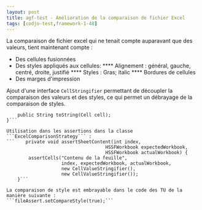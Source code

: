 ```yaml
---
layout: post
title: agf-test - Amélioration de la comparaison de fichier Excel
tags: [codjo-test,framework-1-48]
---
```

La comparaison de fichier excel qui ne tenait compte auparavant que des valeurs, tient maintenant compte :
* Des cellules fusionnées
* Des styles appliqués aux cellules:
**** Alignement : général, gauche, centré, droite, justifié
**** Styles : Gras; italic
**** Bordures de cellules
* Des marges d'impression

Ajout d'une interface ```CellStringifier``` permettant de découpler la comparaison des valeurs et des styles, ce qui permet un débrayage de la comparaison de styles.

```public interface CellStringifier {
    public String toString(Cell cell);
}```

Utilisation dans les assertions dans la classe ```ExcelComparisonStrategy``` :
```    private void assertSheetContent(int index,
                                    HSSFWorkbook expectedWorkbook,
                                    HSSFWorkbook actualWorkbook) {
        assertCells("Contenu de la feuille",
                    index, expectedWorkbook, actualWorkbook,
                    new CellValueStringifier(),
                    new CellValueStringifier());
    }```

La comparaison de style est embrayable dans le code des TU de la manière suivante :
```fileAssert.setCompareStyle(true);```